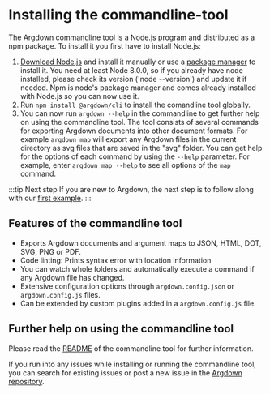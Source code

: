 # Installing the commandline-tool

The Argdown commandline tool is a Node.js program and distributed as a npm package. To install it you first have to install Node.js:

1.  [Download Node.js](https://nodejs.org/en/) and install it manually or use a [package manager](https://nodejs.org/en/download/package-manager/) to install it. You need at least Node 8.0.0, so if you already have node installed, please check its version ('node --version') and update it if needed. Npm is node's package manager and comes already installed with Node.js so you can now use it.
2.  Run `npm install @argdown/cli` to install the comandline tool globally.
3.  You can now run `argdown --help` in the commandline to get further help on using the commandline tool. The tool consists of several commands for exporting Argdown documents into other document formats. For example `argdown map` will export any Argdown files in the current directory as svg files that are saved in the "svg" folder. You can get help for the options of each command by using the `--help` parameter. For example, enter `argdown map --help` to see all options of the `map` command.

:::tip Next step
If you are new to Argdown, the next step is to follow along with our [first example](/guide/a-first-example.html).
:::

## Features of the commandline tool

- Exports Argdown documents and argument maps to JSON, HTML, DOT, SVG, PNG or PDF.
- Code linting: Prints syntax error with location information
- You can watch whole folders and automatically execute a command if any Argdown file has changed.
- Extensive configuration options through `argdown.config.json` or `argdown.config.js` files.
- Can be extended by custom plugins added in a `argdown.config.js` file.

## Further help on using the commandline tool

Please read the [README](https://github.com/christianvoigt/argdown/blob/master/packages/argdown-cli/README.md) of the commandline tool for further information.

If you run into any issues while installing or running the commandline tool, you can search for existing issues or post a new issue in the [Argdown repository](https://github.com/christianvoigt/argdown/issues).

